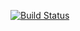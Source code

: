 [![Build Status](https://semaphoreci.com/api/v1/projects/abe610de-2077-4b15-81f6-dff0b50a72a0/687837/badge.svg)](https://semaphoreci.com/jplot/clusters-map)
